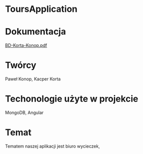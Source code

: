 # ToursApplication
# Dokumentacja
[BD-Korta-Konop.pdf](https://github.com/kkorta/TourOffice/files/11804581/BD-Korta-Konop.pdf)

# Twórcy
Paweł Konop, Kacper Korta

# Techonologie użyte w projekcie
MongoDB, Angular

# Temat
Tematem naszej aplikacji jest biuro wycieczek,

